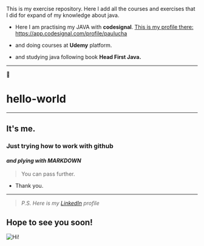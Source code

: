 This is my exercise repository. Here I add all the courses and exercises that I did for expand of my knowledge about java.

- Here I am practising my JAVA with **codesignal**.
[This is my profile there: https://app.codesignal.com/profile/paulucha ](https://app.codesignal.com/profile/paulucha "/paulucha")

- and doing courses at **Udemy** platform. 

- and studying java following book **Head First Java.**


---
:octopus:

# hello-world
-----------------------
## It's me. 
### Just trying how to work with github
#### *and plying with **MARKDOWN*** 
> You can pass further.
- Thank you.
------------------------

> *P.S. Here is my [LinkedIn](https://www.linkedin.com/in/paulinaprzekop/ "click") profile*

Hope to see you soon!
-----------------------

![Hi!](https://img.myloview.pl/fototapety/hedgehog-comic-160-58191032.jpg "Hello")
